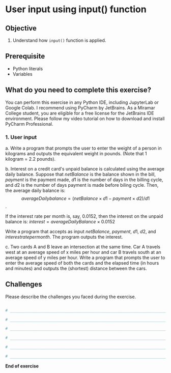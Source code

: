 # User input using input() function

## Objective

1. Understand how ```input()``` function is applied.

## Prerequisite

- Python literals
- Variables

## What do you need to complete this exercise?

You can perform this exercise in any Python IDE, including JupyterLab or Google Colab.
I recommend using PyCharm by JetBrains. As a Miramar College student, you are eligible for a free license for the JetBrains IDE environment. 
Please follow my video tutorial on how to download and install PyCharm Professional. 

### 1. User input
a. Write a program that prompts the user to enter the weight of a person in kilograms and outputs the equivalent weight in pounds. (Note that 1 kilogram = 2.2 pounds).

b. Interest on a credit card's unpaid balance is calculated using the average daily balance. Suppose that $netBalance$ is the balance shown in the bill, $payment$ is the payment made, $d1$ is the number of days in the billing cycle, and $d2$ is the number of days payment is made before biling cycle. Then, the average daily balance is: $$averageDailybalance = (netBalance \times d1 - payment \times d2)/d1$$.

If the interest rate per month is, say, 0.0152, then the interest on the unpaid balance is: $interest = averageDailyBalance \times 0.0152$

Write a program that accepts as input $netBalance$, $payment$, $d1$, $d2$, and $interest rate per month$. The program outputs the interest.

c. Two cards A and B leave an intersection at the same time. Car A travels west at an average speed of x miles per hour and car B travels south at an average speed of y miles per hour. Write a program that prompts the user to enter the average speed of both the cards and the elapsed time (in hours and minutes) and outputs the (shortest) distance between the cars.



## Challenges

Please describe the challenges you faced during the exercise.

```python

# _________________________________________________________________________________________________

# _________________________________________________________________________________________________

# _________________________________________________________________________________________________

# _________________________________________________________________________________________________

# _________________________________________________________________________________________________

# _________________________________________________________________________________________________

```

**End of exercise**



